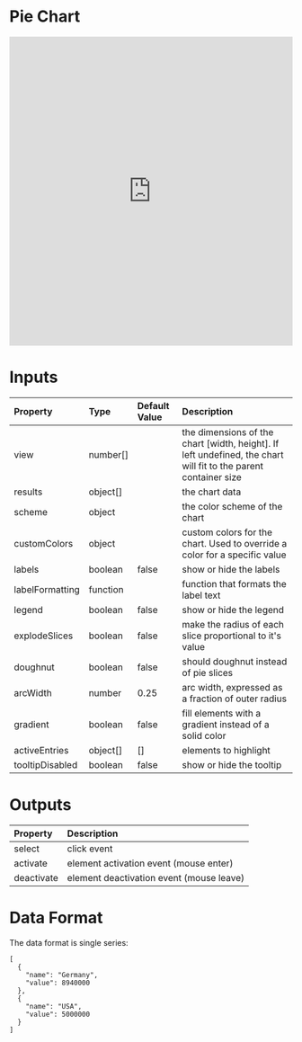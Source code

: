 # Pie Chart

<iframe width="100%" height="550" frameborder="0" src="https://embed.plnkr.co/BooZfKJz0nLATpTe1SwH?show=preview">
</iframe>

# Inputs

| Property        | Type     | Default Value | Description                                                                                                     |
|:----------------|:---------|:--------------|:----------------------------------------------------------------------------------------------------------------|
| view            | number[] |               | the dimensions of the chart [width, height]. If left undefined, the chart will fit to the parent container size |
| results         | object[] |               | the chart data                                                                                                  |
| scheme          | object   |               | the color scheme of the chart                                                                                   |
| customColors    | object   |               | custom colors for the chart. Used to override a color for a specific value                                      |
| labels          | boolean  | false         | show or hide the labels                                                                                         |
| labelFormatting | function |               | function that formats the label text                                                                            |
| legend          | boolean  | false         | show or hide the legend                                                                                         |
| explodeSlices   | boolean  | false         | make the radius of each slice proportional to it's value                                                        |
| doughnut        | boolean  | false         | should doughnut instead of pie slices                                                                           |
| arcWidth        | number   | 0.25          | arc width, expressed as a fraction of outer radius                                                              |
| gradient        | boolean  | false         | fill elements with a gradient instead of a solid color                                                          |
| activeEntries   | object[] | []            | elements to highlight                                                                                           |
| tooltipDisabled | boolean  | false         | show or hide the tooltip                                                                                        |

# Outputs

| Property   | Description                              |
|:-----------|:-----------------------------------------|
| select     | click event                              |
| activate   | element activation event (mouse enter)   |
| deactivate | element deactivation event (mouse leave) |

# Data Format

The data format is single series:

```
[
  {
    "name": "Germany",
    "value": 8940000
  },
  {
    "name": "USA",
    "value": 5000000
  }
]
```
